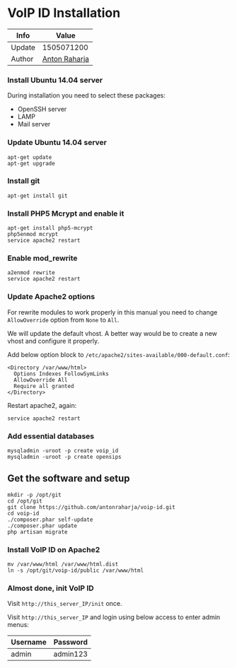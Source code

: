 # VoIP ID Installation

Info   | Value
------ | -----
Update | 1505071200
Author | [Anton Raharja](http://antonraharja.com)

### Install Ubuntu 14.04 server

During installation you need to select these packages:

- OpenSSH server
- LAMP
- Mail server

### Update Ubuntu 14.04 server

```
apt-get update
apt-get upgrade
```

### Install git

```
apt-get install git
```

### Install PHP5 Mcrypt and enable it

```
apt-get install php5-mcrypt
php5enmod mcrypt
service apache2 restart
```

### Enable mod_rewrite

```
a2enmod rewrite
service apache2 restart
```

### Update Apache2 options

For rewrite modules to work properly in this manual you need to change `AllowOverride` option from `None` to `All`.

We will update the default vhost. A better way would be to create a new vhost and configure it properly.

Add below option block to `/etc/apache2/sites-available/000-default.conf`:

```
<Directory /var/www/html>
  Options Indexes FollowSymLinks
  AllowOverride All
  Require all granted
</Directory>
```

Restart apache2, again:

```
service apache2 restart
```

### Add essential databases

```
mysqladmin -uroot -p create voip_id
mysqladmin -uroot -p create opensips
```

## Get the software and setup

```
mkdir -p /opt/git
cd /opt/git
git clone https://github.com/antonraharja/voip-id.git
cd voip-id
./composer.phar self-update
./composer.phar update
php artisan migrate
```

### Install VoIP ID on Apache2

```
mv /var/www/html /var/www/html.dist
ln -s /opt/git/voip-id/public /var/www/html
```

### Almost done, init VoIP ID

Visit `http://this_server_IP/init` once.

Visit `http://this_server_IP` and login using below access to enter admin menus:

Username | Password
-------- | --------
admin    | admin123
